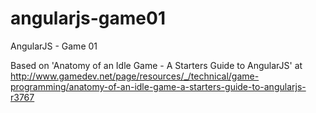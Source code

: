 # angularjs-game01
AngularJS - Game 01

Based on 'Anatomy of an Idle Game -  A Starters Guide to AngularJS' at http://www.gamedev.net/page/resources/_/technical/game-programming/anatomy-of-an-idle-game-a-starters-guide-to-angularjs-r3767

